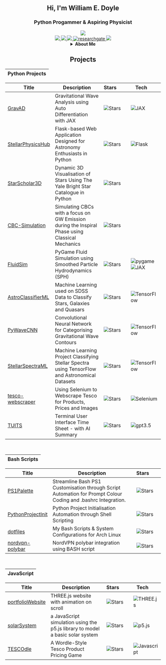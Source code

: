 <div align="center">

## Hi, I'm William E. Doyle
### Python Progammer & Aspiring Physicist

<a href="https://github.com/WDoyle123">
    <img src="https://github-stats-alpha.vercel.app/api?username=WDoyle123&cc=22272e&tc=0181FF&ic=fff&bc=0181FF">
</a>

<div align='center'>

<a href="https://www.williamdoyle.co.uk">
    <img src="https://img.shields.io/badge/Website-www.williamdoyle.co.uk-0181FF?style=flat">
</a>  

<a href="https://fuchsia-brandea-15.tiiny.site/">
    <img src="https://img.shields.io/badge/PDF-CV-0181FF?">
</a>  

<a href="https://www.linkedin.com/in/william-doyle-489750239/">
    <img src="https://img.shields.io/badge/-Linkedin-0181FF?style=flat-square&logo=linkedin">
</a>

<a href='https://www.researchgate.net/profile/William-Doyle-10' target="_blank">
    <img alt='researchgate' src='https://img.shields.io/badge/ResearchGate-100000?style=flat&logo=ResearchGate&logoColor=white&&color=0181FF'>
</a>

<a href="mailto:william.e.doyle.contact@gmail.com">
    <img src="https://img.shields.io/badge/-Email-0181FF?style=flat&logo=gmail&logoColor=white">
</a>

</div>
</div>

<div align="center">

<details>
<summary><b>About Me</b></summary>
<p>
I am an aspiring physicist with a Master's in Physics (MPhys) from the University of Portsmouth, where I developed a strong foundation in theoretical and applied physics. My academic journey has been marked by numerous projects where I utilised my analytical and problem-solving skills, often employing computational methods.
</p>
<p>
On GitHub, I showcase my proficiency in Python programming, which has been integral to my data analysis, simulation development, and problem-solving in physics. My repositories reflect my dedication to applying programming in scientific contexts, demonstrating both my technical skills and my enthusiasm for computational physics.
</p>
<p>
My passion for technology extends to exploring various Linux distributions, including Arch, Void, and Ubuntu. This interest has led me to tinker with both software and hardware, optimising performance and customising user experiences. Through these experiences, I have grown a deep appreciation for the open-source community and its collaborative spirit. My GitHub repositories also mirror this ethos, as I maintain my repositories to be open-source.
</p>
</details>

## Projects

<div align="left">
    
|Python Projects |
|-|

| Title | Description | Stars&nbsp;&nbsp;&nbsp;&nbsp;&nbsp;&nbsp;&nbsp; | Tech&nbsp;&nbsp;&nbsp;&nbsp;&nbsp; |
|-------|-------------|-------|-------|
| [GravAD](https://github.com/WDoyle123/GravAD) | Gravitational Wave Analysis using Auto Differentiation with JAX | ![Stars](https://img.shields.io/github/stars/WDoyle123/GravAD?color=%230181FF) | ![JAX](https://img.shields.io/badge/-JAX-black?style=flat-square&logo=JAX) |
| [StellarPhysicsHub](https://github.com/WDoyle123/StellarPhysicsHub) | Flask-based Web Application Designed for Astronomy Enthusiasts in Python | ![Stars](https://img.shields.io/github/stars/WDoyle123/StellarPhysicsHub?color=%230181FF) | ![Flask](https://img.shields.io/badge/-Flask-black?style=flat-square&logo=Flask) |
| [StarScholar3D](https://github.com/WDoyle123/StarScholar3D) | Dynamic 3D Visualisation of Stars Using The Yale Bright Star Catalogue in Python | ![Stars](https://img.shields.io/github/stars/WDoyle123/StarScholar3D?color=%230181FF) | 
| [CBC-Simulation](https://github.com/WDoyle123/CBC-Simulation) | Simulating CBCs with a focus on GW Emission during the Inspiral Phase using Classical Mechanics | ![Stars](https://img.shields.io/github/stars/WDoyle123/CBC-Simulation?color=%230181FF) | 
| [FluidSim](https://github.com/WDoyle123/FluidSim) |  PyGame Fluid Simulation using Smoothed Particle Hydrodynamics (SPH) | ![Stars](https://img.shields.io/github/stars/WDoyle123/FluidSim?color=%230181FF) | ![pygame](https://img.shields.io/badge/-pygame-black?style=flat-square&logo=pygame) ![JAX](https://img.shields.io/badge/-JAX-black?style=flat-square&logo=JAX)| 
| [AstroClassifierML](https://github.com/WDoyle123/AstroClassifierML) |  Machine Learning used on SDSS Data to Classify Stars, Galaxies and Quasars | ![Stars](https://img.shields.io/github/stars/WDoyle123/AstroClassifierML?color=%230181FF) | ![TensorFlow](https://img.shields.io/badge/-TensorFlow-black?style=flat-square&logo=TensorFlow) |
| [PyWaveCNN](https://github.com/WDoyle123/PyWaveCNN) | Convolutional Neural Network for Categorising Gravitational Wave Contours | ![Stars](https://img.shields.io/github/stars/WDoyle123/PyWaveCNN?color=%230181FF) | ![TensorFlow](https://img.shields.io/badge/-TensorFlow-black?style=flat-square&logo=TensorFlow) | 
| [StellarSpectraML](https://github.com/WDoyle123/StellarSpectraML) |Machine Learning Project Classifying Stellar Spectra using TensorFlow and Astronomical Datasets | ![Stars](https://img.shields.io/github/stars/WDoyle123/StellarSpectraML?color=%230181FF) | ![TensorFlow](https://img.shields.io/badge/-TensorFlow-black?style=flat-square&logo=TensorFlow) | 
| [tesco-webscraper](https://github.com/WDoyle123/tesco-webscraper) | Using Selenium to Webscrape Tesco for Products, Prices and Images | ![Stars](https://img.shields.io/github/stars/WDoyle123/tesco-webscraper?color=%230181FF) | ![Selenium](https://img.shields.io/badge/-Selenium-black?style=flat-square&logo=Selenium) |
| [TUITS](https://github.com/WDoyle123/TUITS) | Terminal User Interface Time Sheet - with AI Summary | ![Stars](https://img.shields.io/github/stars/WDoyle123/TUITS?color=%230181FF) | ![gpt3.5](https://img.shields.io/badge/-gpt3.5-black?style=flat-square&logo=openai) |
<br>

| Bash Scripts |
|-|

| Title | Description | Stars&nbsp;&nbsp;&nbsp;&nbsp;&nbsp;&nbsp;&nbsp; | 
|-------|-------------|-------|
| [PS1Palette](https://github.com/WDoyle123/PS1Palette) | Streamline Bash PS1 Customisation through Script Automation for Prompt Colour Coding and .bashrc Integration. | ![Stars](https://img.shields.io/github/stars/WDoyle123/PS1Palette?color=%230181FF) |
| [PythonProjectInit](https://github.com/WDoyle123/PythonProjectInit) | Python Project Initialisation Automation through Shell Scripting | ![Stars](https://img.shields.io/github/stars/WDoyle123/PythonProjectInit?color=%230181FF) |
| [dotfiles](https://github.com/wdoyle123/dotfiles) | My Bash Scripts & System Configurations for Arch Linux | ![Stars](https://img.shields.io/github/stars/wdoyle123/dotfiles?color=%230181FF) |
| [nordvpn-polybar](https://github.com/WDoyle123/nordvpn-polybar) | NordVPN polybar integration using BASH script | ![Stars](https://img.shields.io/github/stars/WDoyle123/nordvpn-polybar?color=%230181FF) |



<br>

| JavaScript |
|-|

| Title | Description | Stars&nbsp;&nbsp;&nbsp;&nbsp;&nbsp;&nbsp;&nbsp; | Tech&nbsp;&nbsp;&nbsp;&nbsp;&nbsp; |
|-------|-------------|-------|-------|
| [portfolioWebsite](https://github.com/WDoyle123/portfolioWebsite) |THREE.js website with animation on scroll | ![Stars](https://img.shields.io/github/stars/WDoyle123/portfolioWebsite?color=%230181FF) | ![THREE.js](https://img.shields.io/badge/-THREE.js-black?style=flat-square&logo=THREE.js) | 
| [solarSystem](https://github.com/WDoyle123/solarSystem) |a JavaScript simulation using the p5.js library to model a basic solar system | ![Stars](https://img.shields.io/github/stars/WDoyle123/solarSystem?color=%230181FF) | ![p5.js](https://img.shields.io/badge/-p5.js-black?style=flat-square&logo=p5.js) | 
| [TESCOdle](https://github.com/WDoyle123/TESCOdle) | A Wordle-Style Tesco Product Pricing Game | ![Stars](https://img.shields.io/github/stars/WDoyle123/TESCOdle?color=%230181FF) | ![Javascript](https://img.shields.io/badge/-javascript-black?style=flat-square&logo=Javascript) |
